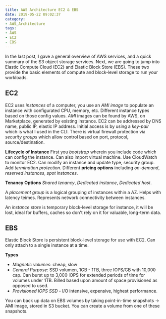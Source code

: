 ```yaml
---
title: AWS Architecture EC2 & EBS
date: 2019-05-22 09:02:37
category: 
- AWS_Architecture
tags:
- AWS
- EC2
- EBS
---
```


In the last post, I gave a general overview of AWS services, and a quick summary of the S3 object storage services. Next, we are going to jump into Elastic Compute Cloud (EC2) and Elastic Block Store (EBS). These two provide the basic elements of compute and block-level storage to run your workloads.

## EC2 
EC2 uses *instances* of a computer, you use an *AMI image* to populate an instance with configurated CPU, memory, etc. Different instance types based on those config values. *AMI* images can be found by AWS, on Marketplace, generated by existing instance. EC2 can be addressed by DNS name, public IP, elastic IP address.  Initial access is by using a *key-pair* which is what I used in the CLI. There is virtual firewall protection via *security groups*  which allow control based on port, protocol, source/destination. 

**Lifecycle of Instance** 
First you *bootstrap* wherein you include code which can config the instance. Can also import virtual machine.  Use CloudWatch to monitor EC2.  Can modify an instance and update type, security group. Add *termination protection*.  Different **pricing options** including *on-demand*, *reserved instances*, *spot instances*.

**Tenancy Options** 
*Shared tenancy*, *Dedicated instance*, *Dedicated host*.

A *placement group* is a logical grouping of instances within a AZ.  Helps with latency teimes. Represents network connectivity between instances. 

An *instance store* is temporary block-level storage for instance, it will be lost, ideal for buffers, caches so don't rely on it for valuable, long-term data.

## EBS
Elastic Block Store is persistent block-level storage for use with EC2. Can only attach to a single instance at a time.

**Types**
- *Magnetic volumes*: cheap, slow
- *General Purpose*: SSD volumen, 1GB - 1TB, three IOPS/GB with 10,000 cap. Can burst up to 3,000 IOPS for extended periods of time for volumes under 1TB. Billed based upon amount of space provisioned as opposed to used.
- *Provisioned IOPS SSD* - I/O intensive, expensive, highest performance.

You can back up data on EBS volumes by taking point-in-time snapshots -> AMI image, stored in S3 bucket. You can create a volume from one of these snapshots. 